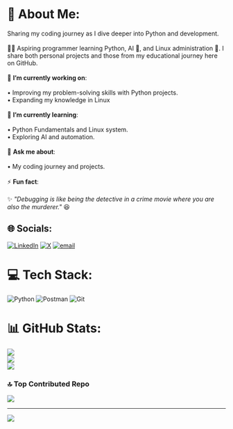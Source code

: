 # 💫 About Me:
Sharing my coding journey as I dive deeper into Python and development.<br><br>👩‍💻 Aspiring programmer learning Python, AI 🤖, and Linux administration 🐧. I share both personal projects and those from my educational journey here on GitHub.<br><br>🔭 **I’m currently working on**:<br><br>    • Improving my problem-solving skills with Python projects.<br>    • Expanding my knowledge in Linux<br><br>🌱 **I’m currently learning**:<br><br>    • Python Fundamentals and Linux system.<br>    • Exploring AI and automation.<br><br>💬 **Ask me about**:<br><br>    • My coding journey and projects.<br><br>⚡ **Fun fact**:  <br><br>✨ *"Debugging is like being the detective in a crime movie where you are also the murderer."* 😆


## 🌐 Socials:
[![LinkedIn](https://img.shields.io/badge/LinkedIn-%230077B5.svg?logo=linkedin&logoColor=white)](https://linkedin.com/in/https://www.linkedin.com/in/velina-serafimova-217095116) [![X](https://img.shields.io/badge/X-black.svg?logo=X&logoColor=white)](https://x.com/https://x.com/vivitoa3) [![email](https://img.shields.io/badge/Email-D14836?logo=gmail&logoColor=white)](mailto:vivi.serafimova@gmail.com) 

# 💻 Tech Stack:
![Python](https://img.shields.io/badge/python-3670A0?style=plastic&logo=python&logoColor=ffdd54) ![Postman](https://img.shields.io/badge/Postman-FF6C37?style=plastic&logo=postman&logoColor=white) ![Git](https://img.shields.io/badge/git-%23F05033.svg?style=plastic&logo=git&logoColor=white)
# 📊 GitHub Stats:
![](https://github-readme-stats.vercel.app/api?username=vivitoa&theme=dark&hide_border=false&include_all_commits=false&count_private=false)<br/>
![](https://github-readme-streak-stats.herokuapp.com/?user=vivitoa&theme=dark&hide_border=false)<br/>
![](https://github-readme-stats.vercel.app/api/top-langs/?username=vivitoa&theme=dark&hide_border=false&include_all_commits=false&count_private=false&layout=compact)

### 🔝 Top Contributed Repo
![](https://github-contributor-stats.vercel.app/api?username=vivitoa&limit=5&theme=dark&combine_all_yearly_contributions=true)

---
[![](https://visitcount.itsvg.in/api?id=vivitoa&icon=0&color=0)](https://visitcount.itsvg.in)

<!-- Proudly created with GPRM ( https://gprm.itsvg.in ) -->
